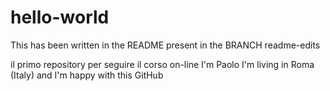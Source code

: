 # hello-world

This has been written in the README present in the BRANCH readme-edits

il primo repository per seguire il corso on-line
I'm Paolo I'm living in Roma (Italy) and I'm happy with this GitHub

